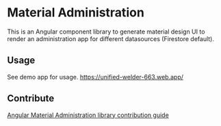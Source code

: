 # Material Administration

This is an Angular component library to generate material design UI to render an administration app for different datasources (Firestore default).

## Usage

See demo app for usage. https://unified-welder-663.web.app/

## Contribute

[Angular Material Administration library contribution guide](https://github.com/WebLauncher/angular-material-administration/CONTRIBUTION.md)
